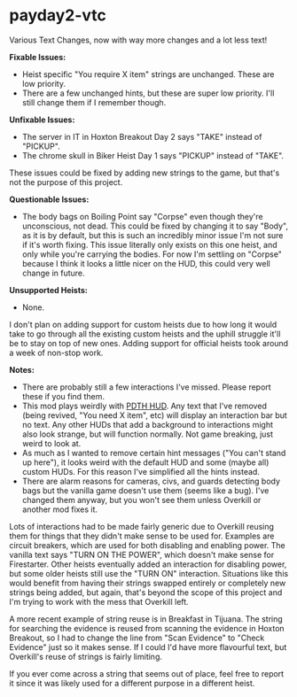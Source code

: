 # payday2-vtc
Various Text Changes, now with way more changes and a lot less text!

**Fixable Issues:**
- Heist specific "You require X item" strings are unchanged. These are low priority.
- There are a few unchanged hints, but these are super low priority. I'll still change them if I remember though.

**Unfixable Issues:**
- The server in IT in Hoxton Breakout Day 2 says "TAKE" instead of "PICKUP".
- The chrome skull in Biker Heist Day 1 says "PICKUP" instead of "TAKE".

These issues could be fixed by adding new strings to the game, but that's not the purpose of this project.

**Questionable Issues:**
- The body bags on Boiling Point say "Corpse" even though they're unconscious, not dead. This could be fixed by changing it to say "Body", as it is by default, but this is such an incredibly minor issue I'm not sure if it's worth fixing. This issue literally only exists on this one heist, and only while you're carrying the bodies. For now I'm settling on "Corpse" because I think it looks a little nicer on the HUD, this could very well change in future.

**Unsupported Heists:**
- None.

I don't plan on adding support for custom heists due to how long it would take to go through all the existing custom heists and the uphill struggle it'll be to stay on top of new ones. Adding support for official heists took around a week of non-stop work.

**Notes:**
- There are probably still a few interactions I've missed. Please report these if you find them.
- This mod plays weirdly with [PDTH HUD](https://modworkshop.net/mod/19900). Any text that I've removed (being revived, "You need X item", etc) will display an interaction bar but no text. Any other HUDs that add a background to interactions might also look strange, but will function normally. Not game breaking, just weird to look at.
- As much as I wanted to remove certain hint messages ("You can't stand up here"), it looks weird with the default HUD and some (maybe all) custom HUDs. For this reason I've simplified all the hints instead.
- There are alarm reasons for cameras, civs, and guards detecting body bags but the vanilla game doesn't use them (seems like a bug). I've changed them anyway, but you won't see them unless Overkill or another mod fixes it.

Lots of interactions had to be made fairly generic due to Overkill reusing them for things that they didn't make sense to be used for. Examples are circuit breakers, which are used for both disabling and enabling power. The vanilla text says "TURN ON THE POWER", which doesn't make sense for Firestarter. Other heists eventually added an interaction for disabling power, but some older heists still use the "TURN ON" interaction. Situations like this would benefit from having their strings swapped entirely or completely new strings being added, but again, that's beyond the scope of this project and I'm trying to work with the mess that Overkill left.

A more recent example of string reuse is in Breakfast in Tijuana. The string for searching the evidence is reused from scanning the evidence in Hoxton Breakout, so I had to change the line from "Scan Evidence" to "Check Evidence" just so it makes sense. If I could I'd have more flavourful text, but Overkill's reuse of strings is fairly limiting.

If you ever come across a string that seems out of place, feel free to report it since it was likely used for a different purpose in a different heist.
